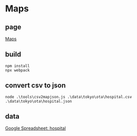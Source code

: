 # Maps

## page
[Maps](https://otahi.github.io/maps/)
## build

```
npm install
npx webpack

```

## convert csv to json

```
node .\tools\csv2mapjson.js .\data\tokyo\ota\hospital.csv .\data\tokyo\ota\hospital.json
```

## data

[Google Spreadsheet: hospital](https://docs.google.com/spreadsheets/d/1A6jOBTS6mikig7gyfhwmEuefllsB7EzfPeFxhenuqWU/edit?usp=sharing)